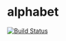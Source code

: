 # alphabet
[![Build Status](https://travis-ci.org/Lohage/alphabet.svg?branch=master)](https://travis-ci.org/Lohage/alphabet)
